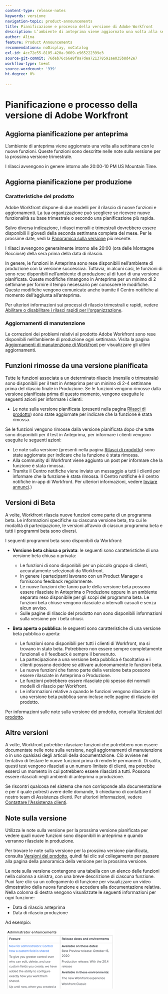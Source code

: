 ```yaml
---
content-type: release-notes
keywords: versione
navigation-topic: product-announcements
title: Pianificazione e processo della versione di Adobe Workfront
description: L’ambiente di anteprima viene aggiornato una volta alla settimana con le nuove funzioni. Queste funzioni sono descritte nelle note sulla versione per la prossima versione trimestrale.
author: Alina
feature: Product Announcements
recommendations: noDisplay, noCatalog
exl-id: 4cc72e55-8105-420a-9609-e965222399e3
source-git-commit: 76deb76c66e8f8a7dea721378591ae035b8d42e7
workflow-type: tm+mt
source-wordcount: '939'
ht-degree: 0%

---
```


# Pianificazione e processo della versione di Adobe Workfront

## Aggiorna pianificazione per anteprima

L’ambiente di anteprima viene aggiornato una volta alla settimana con le nuove funzioni. Queste funzioni sono descritte nelle note sulla versione per la prossima versione trimestrale.

I rilasci avvengono in genere intorno alle 20:00-10 PM US Mountain Time.

## Aggiorna pianificazione per produzione

### Caratteristiche del prodotto


Adobe Workfront dispone di due modelli per il rilascio di nuove funzioni e aggiornamenti. La tua organizzazione può scegliere se ricevere nuove funzionalità su base trimestrale o secondo una pianificazione più rapida.

Salvo diversa indicazione, i rilasci mensili e trimestrali dovrebbero essere disponibili il giovedì della seconda settimana completa del mese. Per le prossime date, vedi la [Panoramica sulla versione](/help/quicksilver/product-announcements/product-releases/product-releases.md) più recente.

I rilasci avvengono generalmente intorno alle 20:00 (ora delle Montagne Rocciose) della sera prima della data di rilascio.

In genere, le funzioni in Anteprima sono rese disponibili nell’ambiente di produzione con la versione successiva. Tuttavia, in alcuni casi, le funzioni di sono rese disponibili nell’ambiente di produzione al di fuori di una versione pianificata. Queste modifiche rimangono in Anteprima per un minimo di 2 settimane per fornire il tempo necessario per conoscere le modifiche. Queste modifiche vengono comunicate anche tramite il Centro notifiche al momento dell’aggiunta all’anteprima.

Per ulteriori informazioni sui processi di rilascio trimestrali e rapidi, vedere [Abilitare o disabilitare i rilasci rapidi per l&#39;organizzazione](/help/quicksilver/administration-and-setup/set-up-workfront/configure-system-defaults/enable-fast-release-process.md).

### Aggiornamenti di manutenzione

Le correzioni dei problemi relativi al prodotto Adobe Workfront sono rese disponibili nell’ambiente di produzione ogni settimana. Visita la pagina [Aggiornamenti di manutenzione di Workfront](https://experienceleague.adobe.com/docs/workfront-known-issues/releases/current-updates.html) per visualizzare gli ultimi aggiornamenti.

## Funzioni rimosse da una versione pianificata

Tutte le funzioni associate a un determinato rilascio (mensile o trimestrale) sono disponibili per il test in Anteprima per un minimo di 2-4 settimane prima del rilascio finale in Produzione. Se le funzioni vengono rimosse dalla versione pianificata prima di questo momento, vengono eseguite le seguenti azioni per informare i clienti:

* Le note sulla versione pianificata (presenti nella pagina [Rilasci di prodotto](../../product-announcements/product-releases/product-releases.md)) sono state aggiornate per indicare che la funzione è stata rimossa.

Se le funzioni vengono rimosse dalla versione pianificata dopo che tutte sono disponibili per il test in Anteprima, per informare i clienti vengono eseguite le seguenti azioni:

* Le note sulla versione (presenti nella pagina [Rilasci di prodotto](../../product-announcements/product-releases/product-releases.md)) sono state aggiornate per indicare che la funzione è stata rimossa.
* Alla community di Workfront viene aggiunto un post per informare che la funzione è stata rimossa.
* Tramite il Centro notifiche viene inviato un messaggio a tutti i clienti per informare che la funzione è stata rimossa. Il Centro notifiche è il centro notifiche in-app di Workfront. Per ulteriori informazioni, vedere [Inviare annunci](../../administration-and-setup/get-started-wf-administration/view-send-announcements.md).)

## Versioni di Beta

A volte, Workfront rilascia nuove funzioni come parte di un programma beta.
Le informazioni specifiche su ciascuna versione beta, tra cui le modalità di partecipazione, le versioni all’avvio di ciascun programma beta e tutti i programmi beta sono diversi.

I seguenti programmi beta sono disponibili da Workfront:

* **Versione beta chiusa o privata**: le seguenti sono caratteristiche di una versione beta chiusa o privata:

   * Le funzioni di sono disponibili per un piccolo gruppo di clienti, accuratamente selezionati da Workfront.
   * In genere i partecipanti lavorano con un Product Manager e forniscono feedback regolarmente.
   * Le nuove funzioni che fanno parte della versione beta possono essere rilasciate in Anteprima o Produzione oppure in un ambiente separato reso disponibile per gli scopi del programma beta. Le funzioni beta chiuse vengono rilasciate a intervalli casuali e senza alcun avviso.
   * Sulle pagine di rilascio del prodotto non sono disponibili informazioni sulla versione per i beta chiusi.

* **Beta aperta o pubblica**: le seguenti sono caratteristiche di una versione beta pubblica o aperta:

   * Le funzioni sono disponibili per tutti i clienti di Workfront, ma si trovano in stato beta. Potrebbero non essere sempre completamente funzionali e il feedback è sempre il benvenuto.
   * La partecipazione a una versione beta pubblica è facoltativa e i clienti possono decidere se attivare autonomamente le funzioni beta.
   * Le nuove funzioni che fanno parte della versione beta possono essere rilasciate in Anteprima o Produzione.
   * Le funzioni potrebbero essere rilasciate più spesso dei normali modelli di rilascio per Workfront.
   * Le informazioni relative a quando le funzioni vengono rilasciate in una versione beta pubblica sono incluse nelle pagine di rilascio del prodotto.

Per informazioni sulle note sulla versione del prodotto, consulta [Versioni del prodotto](../../product-announcements/product-releases/product-releases.md).

## Altre versioni

A volte, Workfront potrebbe rilasciare funzioni che potrebbero non essere documentate nelle note sulla versione, negli aggiornamenti di manutenzione o in uno qualsiasi degli articoli della documentazione. Ciò avviene nel tentativo di testare le nuove funzioni prima di renderle permanenti. Di solito, questi test vengono rilasciati a un numero limitato di clienti, ma potrebbe esserci un momento in cui potrebbero essere rilasciati a tutti. Possono essere rilasciati negli ambienti di anteprima o produzione.

Se riscontri qualcosa nel sistema che non corrisponde alla documentazione e per il quale potresti avere delle domande, ti chiediamo di contattare il nostro team di Assistenza clienti. Per ulteriori informazioni, vedere [Contattare l&#39;Assistenza clienti](../../workfront-basics/tips-tricks-and-troubleshooting/contact-customer-support.md).

## Note sulla versione

Utilizza le note sulla versione per la prossima versione pianificata per vedere quali nuove funzioni sono disponibili in anteprima e quando verranno rilasciate in produzione.

Per trovare le note sulla versione per la prossima versione pianificata, consulta [Versioni del prodotto](../../product-announcements/product-releases/product-releases.md), quindi fai clic sul collegamento per passare alla pagina della panoramica della versione per la prossima versione.

Le note sulla versione contengono una tabella con un elenco delle funzioni nella colonna a sinistra, con una breve descrizione di ciascuna funzione. Puoi fare clic su un collegamento di funzione per visualizzare un video dimostrativo della nuova funzione e accedere alla documentazione relativa. Nella colonna di destra vengono visualizzate le seguenti informazioni per ogni funzione:

* Data di rilascio anteprima
* Data di rilascio produzione

Ad esempio:

![](assets/release-notes-350x189.png)
